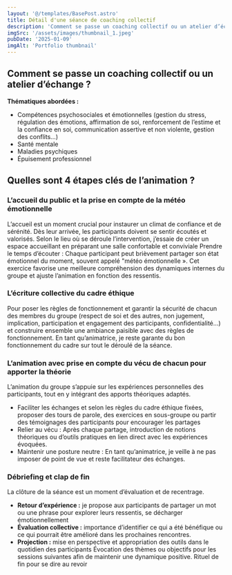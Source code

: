 ```yaml
---
layout: '@/templates/BasePost.astro'
title: Détail d'une séance de coaching collectif
description: 'Comment se passe un coaching collectif ou un atelier d’échange ?'
imgSrc: '/assets/images/thumbnail_1.jpeg'
pubDate: '2025-01-09'
imgAlt: 'Portfolio thumbnail'
---
```


## Comment se passe un coaching collectif ou un atelier d’échange ?

**Thématiques abordées :**

- Compétences psychosociales et émotionnelles (gestion du stress, régulation des émotions, affirmation de soi,
  renforcement de l’estime et la confiance en soi, communication assertive et non violente, gestion des conflits…)
- Santé mentale
- Maladies psychiques
- Épuisement professionnel

## Quelles sont 4 étapes clés de l’animation ?

### L’accueil du public et la prise en compte de la météo émotionnelle

L’accueil est un moment crucial pour instaurer un climat de confiance et de sérénité. Dès leur arrivée, les participants
doivent se sentir écoutés et valorisés. Selon le lieu où se déroule l’intervention, j’essaie de créer un espace
accueillant en préparant une salle confortable et conviviale Prendre le temps d’écouter : Chaque participant peut
brièvement partager son état émotionnel du moment, souvent appelé "météo émotionnelle ». Cet exercice favorise une
meilleure compréhension des dynamiques internes du groupe et ajuste l’animation en fonction des ressentis.

### L’écriture collective du cadre éthique

Pour poser les règles de fonctionnement et garantir la sécurité de chacun des membres du groupe (respect de soi et des
autres, non jugement, implication, participation et engagement des participants, confidentialité…) et construire
ensemble une ambiance paisible avec des règles de fonctionnement. En tant qu’animatrice, je reste garante du bon
fonctionnement du cadre sur tout le déroulé de la séance.

### L’animation avec prise en compte du vécu de chacun pour apporter la théorie

L’animation du groupe s’appuie sur les expériences personnelles des participants, tout en y intégrant des apports
théoriques adaptés.

- Faciliter les échanges et selon les règles du cadre éthique fixées, proposer des tours de parole, des exercices en
  sous-groupe ou partir des témoignages des participants pour encourager les partages
- Relier au vécu : Après chaque partage, introduction de notions théoriques ou d’outils pratiques en lien direct avec
  les expériences évoquées.
- Maintenir une posture neutre : En tant qu’animatrice, je veille à ne pas imposer de point de vue et reste facilitateur
  des échanges.

### Débriefing et clap de fin

La clôture de la séance est un moment d’évaluation et de recentrage.

- **Retour d’expérience :** je propose aux participants de partager un mot ou une phrase pour explorer leurs ressentis,
  se décharger émotionnellement
- **Évaluation collective :** importance d’identifier ce qui a été bénéfique ou ce qui pourrait être amélioré dans les
  prochaines rencontres.
- **Projection :** mise en perspective et appropriation des outils dans le quotidien des participants Évocation des
  thèmes ou objectifs pour les sessions suivantes afin de maintenir une dynamique positive.
  Rituel de fin pour se dire au revoir 
